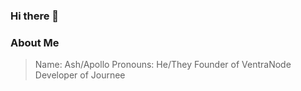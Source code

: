 ### Hi there 👋


### About Me
> Name: Ash/Apollo
> Pronouns: He/They
> Founder of VentraNode
> Developer of Journee
